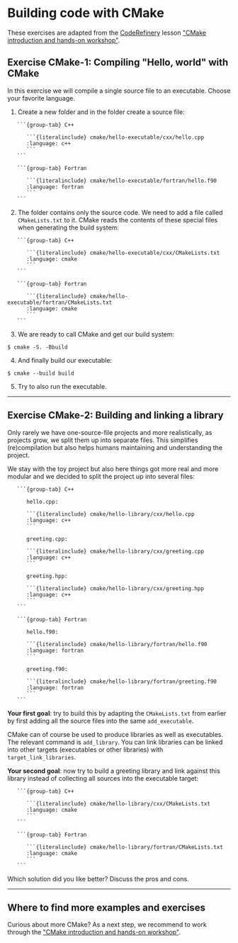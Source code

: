 # Building code with CMake

These exercises are adapted from the [CodeRefinery](https://coderefinery.org/) lesson
["CMake introduction and hands-on workshop"](https://coderefinery.github.io/cmake-workshop/).


## Exercise CMake-1: Compiling "Hello, world" with CMake

In this exercise we will compile a single source file to an executable. Choose
your favorite language.

1. Create a new folder and in the folder create a source file:

````{tabs}
   ```{group-tab} C++

      ```{literalinclude} cmake/hello-executable/cxx/hello.cpp
      :language: c++
      ```
   ```

   ```{group-tab} Fortran

      ```{literalinclude} cmake/hello-executable/fortran/hello.f90
      :language: fortran
      ```
   ```
````

2. The folder contains only the source code. We need to add a file called
   `CMakeLists.txt` to it.  CMake reads the contents of these special files
   when generating the build system:

````{tabs}
   ```{group-tab} C++

      ```{literalinclude} cmake/hello-executable/cxx/CMakeLists.txt
      :language: cmake
      ```
   ```

   ```{group-tab} Fortran

      ```{literalinclude} cmake/hello-executable/fortran/CMakeLists.txt
      :language: cmake
      ```
   ```
````

3. We are ready to call CMake and get our build system:
```console
$ cmake -S. -Bbuild
```

4. And finally build our executable:
```console
$ cmake --build build
```

5. Try to also run the executable.

---

## Exercise CMake-2: Building and linking a library

Only rarely we have one-source-file projects and more realistically, as
projects grow, we split them up into separate files. This simplifies
(re)compilation but also helps humans maintaining and understanding the
project.

We stay with the toy project but also here things got more real and more
modular and we decided to split the project up into several files:

````{tabs}
   ```{group-tab} C++

      hello.cpp:

      ```{literalinclude} cmake/hello-library/cxx/hello.cpp
      :language: c++
      ```

      greeting.cpp:

      ```{literalinclude} cmake/hello-library/cxx/greeting.cpp
      :language: c++
      ```

      greeting.hpp:

      ```{literalinclude} cmake/hello-library/cxx/greeting.hpp
      :language: c++
      ```
   ```

   ```{group-tab} Fortran

      hello.f90:

      ```{literalinclude} cmake/hello-library/fortran/hello.f90
      :language: fortran
      ```

      greeting.f90:

      ```{literalinclude} cmake/hello-library/fortran/greeting.f90
      :language: fortran
      ```
   ```
````

**Your first goal**: try to build this by adapting the `CMakeLists.txt` from
earlier by first adding all the source files into the same `add_executable`.

CMake can of course be used to produce libraries as well as executables.  The
relevant command is `add_library`.  You can link libraries can be linked into
other targets (executables or other libraries) with `target_link_libraries`.

**Your second goal**: now try to build a greeting library and link against this
library instead of collecting all sources into the executable target:

````{tabs}
   ```{group-tab} C++

      ```{literalinclude} cmake/hello-library/cxx/CMakeLists.txt
      :language: cmake
      ```
   ```

   ```{group-tab} Fortran

      ```{literalinclude} cmake/hello-library/fortran/CMakeLists.txt
      :language: cmake
      ```
   ```
````

Which solution did you like better? Discuss the pros and cons.

---

## Where to find more examples and exercises

Curious about more CMake? As a next step, we recommend to work through the
["CMake introduction and hands-on workshop"](https://coderefinery.github.io/cmake-workshop/).
